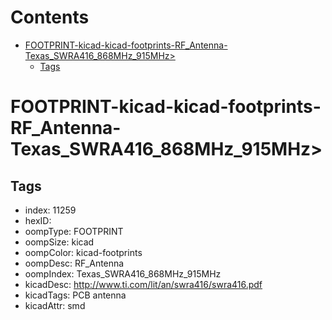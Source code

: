 



Contents
========

* [FOOTPRINT-kicad-kicad-footprints-RF_Antenna-Texas_SWRA416_868MHz_915MHz>](#footprint-kicad-kicad-footprints-rf_antenna-texas_swra416_868mhz_915mhz)
	* [Tags](#tags)

# FOOTPRINT-kicad-kicad-footprints-RF_Antenna-Texas_SWRA416_868MHz_915MHz>

## Tags

- index: 11259
- hexID: 
- oompType: FOOTPRINT
- oompSize: kicad
- oompColor: kicad-footprints
- oompDesc: RF_Antenna
- oompIndex: Texas_SWRA416_868MHz_915MHz
- kicadDesc: http://www.ti.com/lit/an/swra416/swra416.pdf
- kicadTags: PCB antenna
- kicadAttr: smd
